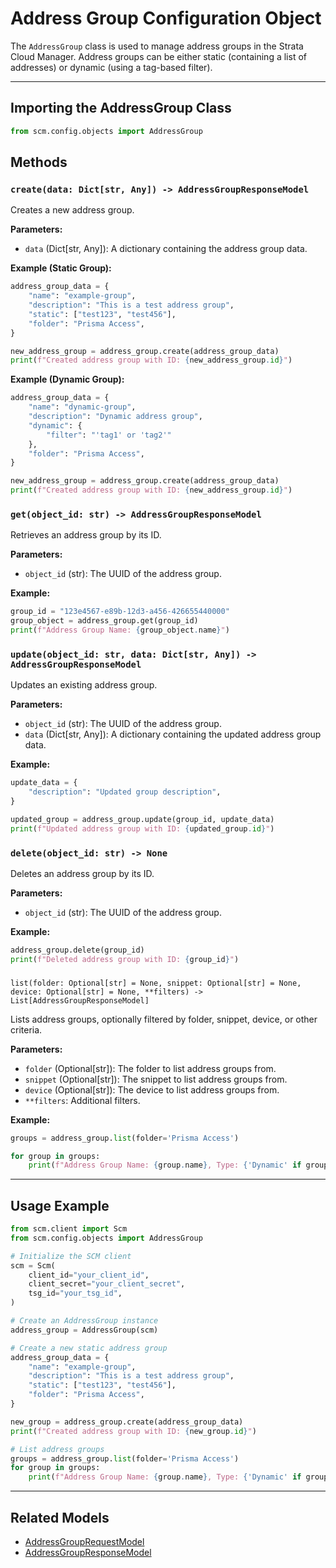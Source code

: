 # Address Group Configuration Object

The `AddressGroup` class is used to manage address groups in the Strata Cloud Manager. Address groups can be either
static (containing a list of addresses) or dynamic (using a tag-based filter).

---

## Importing the AddressGroup Class

```python
from scm.config.objects import AddressGroup
```

## Methods

### `create(data: Dict[str, Any]) -> AddressGroupResponseModel`

Creates a new address group.

**Parameters:**

- `data` (Dict[str, Any]): A dictionary containing the address group data.

**Example (Static Group):**

```python
address_group_data = {
    "name": "example-group",
    "description": "This is a test address group",
    "static": ["test123", "test456"],
    "folder": "Prisma Access",
}

new_address_group = address_group.create(address_group_data)
print(f"Created address group with ID: {new_address_group.id}")
```

**Example (Dynamic Group):**

```python
address_group_data = {
    "name": "dynamic-group",
    "description": "Dynamic address group",
    "dynamic": {
        "filter": "'tag1' or 'tag2'"
    },
    "folder": "Prisma Access",
}

new_address_group = address_group.create(address_group_data)
print(f"Created address group with ID: {new_address_group.id}")
```

### `get(object_id: str) -> AddressGroupResponseModel`

Retrieves an address group by its ID.

**Parameters:**

- `object_id` (str): The UUID of the address group.

**Example:**

```python
group_id = "123e4567-e89b-12d3-a456-426655440000"
group_object = address_group.get(group_id)
print(f"Address Group Name: {group_object.name}")
```

### `update(object_id: str, data: Dict[str, Any]) -> AddressGroupResponseModel`

Updates an existing address group.

**Parameters:**

- `object_id` (str): The UUID of the address group.
- `data` (Dict[str, Any]): A dictionary containing the updated address group data.

**Example:**

```python
update_data = {
    "description": "Updated group description",
}

updated_group = address_group.update(group_id, update_data)
print(f"Updated address group with ID: {updated_group.id}")
```

### `delete(object_id: str) -> None`

Deletes an address group by its ID.

**Parameters:**

- `object_id` (str): The UUID of the address group.

**Example:**

```python
address_group.delete(group_id)
print(f"Deleted address group with ID: {group_id}")
```

###

`list(folder: Optional[str] = None, snippet: Optional[str] = None, device: Optional[str] = None, **filters) -> List[AddressGroupResponseModel]`

Lists address groups, optionally filtered by folder, snippet, device, or other criteria.

**Parameters:**

- `folder` (Optional[str]): The folder to list address groups from.
- `snippet` (Optional[str]): The snippet to list address groups from.
- `device` (Optional[str]): The device to list address groups from.
- `**filters`: Additional filters.

**Example:**

```python
groups = address_group.list(folder='Prisma Access')

for group in groups:
    print(f"Address Group Name: {group.name}, Type: {'Dynamic' if group.dynamic else 'Static'}")
```

---

## Usage Example

```python
from scm.client import Scm
from scm.config.objects import AddressGroup

# Initialize the SCM client
scm = Scm(
    client_id="your_client_id",
    client_secret="your_client_secret",
    tsg_id="your_tsg_id",
)

# Create an AddressGroup instance
address_group = AddressGroup(scm)

# Create a new static address group
address_group_data = {
    "name": "example-group",
    "description": "This is a test address group",
    "static": ["test123", "test456"],
    "folder": "Prisma Access",
}

new_group = address_group.create(address_group_data)
print(f"Created address group with ID: {new_group.id}")

# List address groups
groups = address_group.list(folder='Prisma Access')
for group in groups:
    print(f"Address Group Name: {group.name}, Type: {'Dynamic' if group.dynamic else 'Static'}")
```

---

## Related Models

- [AddressGroupRequestModel](../../models/objects/address_group_models.md#addressgrouprequestmodel)
- [AddressGroupResponseModel](../../models/objects/address_group_models.md#addressgroupresponsemodel)
